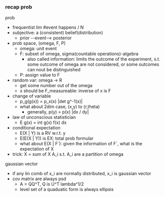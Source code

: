 ### recap prob

prob
- frequentist lim #event happens / N
- subjective: a (consistent) belief(distribution)
  - prior --event--> posterior
- prob space, (omega, F, P)
  - omega: unit event
  - F: subset of omega, sigma(countable operations)-algebra
    - also called information: limits the outcome of the experiment, s.t. some outcome of omega are not considered, or some outcomes can nout be distinguished
  - P: assign value to F
- random var: omega -> R
  - get some number out of the omega
  - x should be F_measureable: inverse of x is F
- change of variable
  - p_g(g(x)) = p_x(x) |det g^-1(x)|
  - what about 2dim case, (x,y) to (r,theta)
    - generally, p(y) = p(x) |dx / dy|
- law of unconscious statistician
  - E g(x) = int g(x) f(x) dx
- conditional expectation
  - E(X | Y) is a RV w.r.t. y
  - E(E(X | Y)) is EX: total prob formular
  - what about E(X | F\`): given the information of F\`, what is the expectation of X
- trick: X = sum of X A_i s.t.  A_i are a partition of omega

gaussian vector
- if any lin comb of x_i are normally distributed, x_i is gaussian vector
- cov matrix are always psd
  - A = QQ^T, Q is U^T lambda^1/2
  - level set of a quaduatic form is always ellipsis